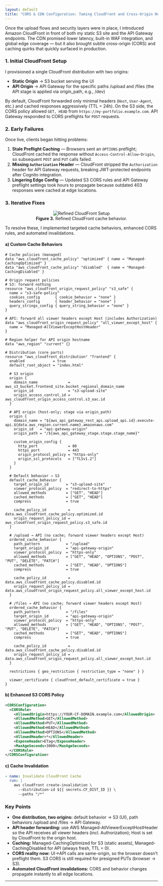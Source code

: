 ```yaml
---
layout: default
title: "CORS & CDN Configuration: Taming CloudFront and Cross-Origin Hurdles"
---
```


Once the upload flows and security layers were in place, I introduced Amazon CloudFront in front of both my static S3 site and the API Gateway endpoints. The CDN promised lower latency, built-in WAF integration, and global edge coverage — but it also brought subtle cross-origin (CORS) and caching quirks that quickly surfaced in production.

### 1. Initial CloudFront Setup
I provisioned a single CloudFront distribution with two origins:
- **Static Origin** → S3 bucket serving the UI  
- **API Origin** → API Gateway for the specific paths /upload and /files (the API stage is applied via origin_path, e.g., /dev)

By default, CloudFront forwarded only minimal headers (`Host`, `User-Agent`, etc.) and cached responses aggressively (TTL = 24h). On the S3 side, the CORS policy allowed `GET, HEAD` from `https://my-portfolio.example.com`. API Gateway responded to CORS preflights for `POST` requests.


### 2. Early Failures
Once live, clients began hitting problems:
1. **Stale Preflight Caching** — Browsers sent an `OPTIONS` preflight; CloudFront cached the response without `Access-Control-Allow-Origin`, so subsequent `POST` and `PUT` calls failed.  
2. **Missing `Authorization` Header** — CloudFront stripped the `Authorization` header for API Gateway requests, breaking JWT-protected endpoints after Cognito integration.  
3. **Lingering Edge Config** — Updated S3 CORS rules and API Gateway preflight settings took hours to propagate because outdated 403 responses were cached at edge locations.

### 3. Iterative Fixes
<div align="center">
    <figure class="figure-center">
    <img src="{{ site.baseurl }}/assets/images/refined-cache-behaviors-flow.png" alt="Refined CloudFront Setup" />
    <figcaption><strong>Figure 3.</strong> Refined CloudFront cache behavior.</figcaption>
    </figure>
</div>
To resolve these, I implemented targeted cache behaviors, enhanced CORS rules, and automated invalidations.

#### a) Custom Cache Behaviors
```hcl
# Cache policies (managed)
data "aws_cloudfront_cache_policy" "optimized" { name = "Managed-CachingOptimized" }
data "aws_cloudfront_cache_policy" "disabled"  { name = "Managed-CachingDisabled" }

# Origin request policies
# S3: forward nothing
resource "aws_cloudfront_origin_request_policy" "s3_safe" {
  name = "s3-safe-policy"
  cookies_config       { cookie_behavior = "none" }
  headers_config       { header_behavior = "none" }
  query_strings_config { query_string_behavior = "none" }
}

# API: forward all viewer headers except Host (includes Authorization)
data "aws_cloudfront_origin_request_policy" "all_viewer_except_host" {
  name = "Managed-AllViewerExceptHostHeader"
}

# Region helper for API origin hostname
data "aws_region" "current" {}

# Distribution (core parts)
resource "aws_cloudfront_distribution" "frontend" {
  enabled             = true
  default_root_object = "index.html"

  # S3 origin
  origin {
    domain_name              = aws_s3_bucket.frontend_site.bucket_regional_domain_name
    origin_id                = "s3-upload-site"
    origin_access_control_id = aws_cloudfront_origin_access_control.s3_oac.id
  }

  # API origin (host-only; stage via origin_path)
  origin {
    domain_name = "${aws_api_gateway_rest_api.upload_api.id}.execute-api.${data.aws_region.current.name}.amazonaws.com"
    origin_id   = "api-gateway-origin"
    origin_path = "/${aws_api_gateway_stage.stage.stage_name}"

    custom_origin_config {
      http_port              = 80
      https_port             = 443
      origin_protocol_policy = "https-only"
      origin_ssl_protocols   = ["TLSv1.2"]
    }
  }

  # Default behavior → S3
  default_cache_behavior {
    target_origin_id        = "s3-upload-site"
    viewer_protocol_policy  = "redirect-to-https"
    allowed_methods         = ["GET", "HEAD"]
    cached_methods          = ["GET", "HEAD"]
    compress                = true

    cache_policy_id          = data.aws_cloudfront_cache_policy.optimized.id
    origin_request_policy_id = aws_cloudfront_origin_request_policy.s3_safe.id
  }

  # /upload → API (no cache; forward viewer headers except Host)
  ordered_cache_behavior {
    path_pattern            = "/upload"
    target_origin_id        = "api-gateway-origin"
    viewer_protocol_policy  = "https-only"
    allowed_methods         = ["GET", "HEAD", "OPTIONS", "POST", "PUT", "DELETE", "PATCH"]
    cached_methods          = ["GET", "HEAD", "OPTIONS"]
    compress                = true

    cache_policy_id          = data.aws_cloudfront_cache_policy.disabled.id
    origin_request_policy_id = data.aws_cloudfront_origin_request_policy.all_viewer_except_host.id
  }

  # /files → API (no cache; forward viewer headers except Host)
  ordered_cache_behavior {
    path_pattern            = "/files"
    target_origin_id        = "api-gateway-origin"
    viewer_protocol_policy  = "https-only"
    allowed_methods         = ["GET", "HEAD", "OPTIONS", "POST", "PUT", "DELETE", "PATCH"]
    cached_methods          = ["GET", "HEAD", "OPTIONS"]
    compress                = true

    cache_policy_id          = data.aws_cloudfront_cache_policy.disabled.id
    origin_request_policy_id = data.aws_cloudfront_origin_request_policy.all_viewer_except_host.id
  }

  restrictions { geo_restriction { restriction_type = "none" } }

  viewer_certificate { cloudfront_default_certificate = true }
}
```

#### b) Enhanced S3 CORS Policy
```xml
<CORSConfiguration>
  <CORSRule>
    <AllowedOrigin>https://YOUR-CF-DOMAIN.example.com</AllowedOrigin>
    <AllowedMethod>GET</AllowedMethod>
    <AllowedMethod>PUT</AllowedMethod>
    <AllowedMethod>HEAD</AllowedMethod>
    <AllowedMethod>OPTIONS</AllowedMethod>
    <AllowedHeader>*</AllowedHeader>
    <ExposeHeader>ETag</ExposeHeader>
    <MaxAgeSeconds>3000</MaxAgeSeconds>
  </CORSRule>
</CORSConfiguration>
```

#### c) Cache Invalidation
```yaml
- name: Invalidate CloudFront Cache
  run: |
    aws cloudfront create-invalidation \
      --distribution-id ${{ secrets.CF_DIST_ID }} \
      --paths "/*"
```

### Key Points
- **One distribution, two origins:** default behavior → S3 (UI), path behaviors /upload and /files → API Gateway.
- **API header forwarding:** use AWS Managed-AllViewerExceptHostHeader so the API receives all viewer headers (incl. Authorization); Host is set by CloudFront to the origin host.
- **Caching:** Managed-CachingOptimized for S3 (static assets), Managed-CachingDisabled for API (always fresh, TTL = 0).
- **CORS reality now:** UI→API calls are same-origin, so the browser doesn’t preflight them. S3 CORS is still required for presigned PUTs (browser → S3).
- **Automated CloudFront invalidations:** CORS and behavior changes propagate instantly to all edge locations.

------------------------